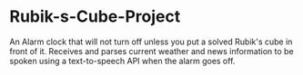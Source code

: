 # Rubik-s-Cube-Project
An Alarm clock that will not turn off unless you put a solved Rubik's cube in front of it. Receives and parses current weather and news information to be spoken using a text-to-speech API when the alarm goes off.
